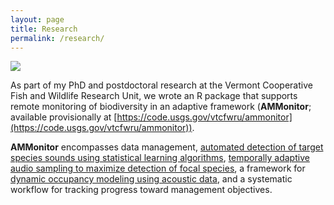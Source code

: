 ```yaml
---
layout: page
title: Research
permalink: /research/
---
```


![](http://cbalantic.github.io/images/research1.JPG)

As part of my PhD and postdoctoral research at the Vermont Cooperative Fish and Wildlife Research Unit, we wrote an R package that supports remote monitoring of biodiversity in an adaptive framework (**AMMonitor**; available provisionally at [https://code.usgs.gov/vtcfwru/ammonitor](https://code.usgs.gov/vtcfwru/ammonitor)). 

**AMMonitor** encompasses data management, [automated detection of target species sounds using statistical learning algorithms](https://www.tandfonline.com/doi/full/10.1080/09524622.2019.1605309), [temporally adaptive audio sampling to maximize detection of focal species](https://onlinelibrary.wiley.com/doi/full/10.1002/ece3.5579), a framework for [dynamic occupancy modeling using acoustic data](https://esajournals.onlinelibrary.wiley.com/doi/abs/10.1002/eap.1854), and a systematic workflow for tracking progress toward management objectives. 
